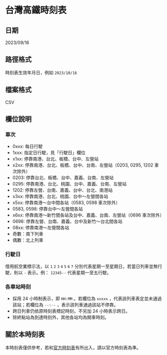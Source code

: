 # 台灣高鐵時刻表

## 日期

2023/09/16

## 路徑格式

時刻表生效年月日，例如 `2023/10/16`

## 檔案格式

CSV

## 欄位說明

### 車次

* 0xxx: 每日行駛
* 1xxx: 指定日行駛，見「行駛日」欄位
* x1xx: 停靠南港、台北、板橋、台中、左營站
* x2xx: 停靠南港、台北、板橋、台中、台南、左營站（0203, 0295, 1202 車次除外）
* 0203: 停靠台北、板橋、台中、嘉義、台南、左營站
* 0295: 停靠南港、台北、桃園、台中、嘉義、台南、左營站
* 1202: 停靠左營、台南、嘉義、台中、台北、南港站
* x3xx: 停靠南港、台北、桃園、台中～左營間各站
* x5xx: 停靠南港～台中間各站（0583, 0598 車次除外）
* 0583, 0598: 停靠台中～左營間各站
* x6xx: 停靠南港～新竹間各站及台中、嘉義、台南、左營站（0696 車次除外）
* 0696: 停靠左營、台南、嘉義、台中及新竹～台北間各站
* 08xx: 停靠南港～左營間各站
* 奇數：南下列車
* 偶數：北上列車

### 行駛日

借用航空業標示法，以 `1` `2` `3` `4` `5` `6` `7` 分別代表星期一至星期日，若當日列車並無行駛，則以 `-` 表示。例： `12345--` 代表星期一至五行駛。

### 各車站時刻

* 採用 24 小時制表示，即 `HH:MM` 。若欄位為 `xxxxx` ，代表該列車表定並未通過該站；若欄位為 `--:--` ，表示該列車通過該站不停靠。
* 跨日列車仍依原時刻表標記時刻，不另加 24 小時表示跨日。
* 除終點站為到達時刻外，其他各站均為開車時刻。

## 關於本時刻表

本時刻表僅供參考，若和[官方時刻表](https://www.thsrc.com.tw/ArticleContent/a3b630bb-1066-4352-a1ef-58c7b4e8ef7c)有所出入，請以官方時刻表為準。
